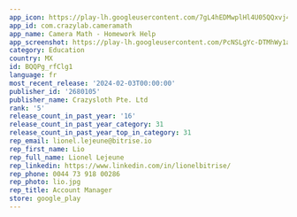 ```yaml
---
app_icon: https://play-lh.googleusercontent.com/7gL4hEDMwplHl4U05QQxvj4SrfizDebLtsvW4sfbJWTkltqySWotLXI1IwQFuoOL2Gg
app_id: com.crazylab.cameramath
app_name: Camera Math - Homework Hel‪p
app_screenshot: https://play-lh.googleusercontent.com/PcNSLgYc-DTMhWy1aqpCcbY7CMODXWHw9KQ4KzLRRU9kDhuiXKnPhnXLaydF6qYXNM0
category: Education
country: MX
id: BQQPg_rfClg1
language: fr
most_recent_release: '2024-02-03T00:00:00'
publisher_id: '2680105'
publisher_name: Crazysloth Pte. Ltd
rank: '5'
release_count_in_past_year: '16'
release_count_in_past_year_category: 31
release_count_in_past_year_top_in_category: 31
rep_email: lionel.lejeune@bitrise.io
rep_first_name: Lio
rep_full_name: Lionel Lejeune
rep_linkedin: https://www.linkedin.com/in/lionelbitrise/
rep_phone: 0044 73 918 00286
rep_photo: lio.jpg
rep_title: Account Manager
store: google_play
---
```

